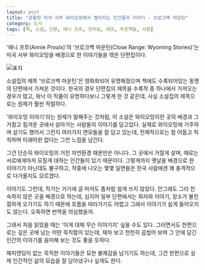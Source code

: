 ```yaml
---
layout: post
title: "광활한 미국 서부 와이오밍에서 벌어지는 인간들의 이야기 - 브로크백 마운틴"
category: 도서
tags: [책, 소설, 단편, 애니 프루, 전하림, 에프, 푸른책들, 서평]
---
```


'애니 프루(Annie Proulx)'의
'브로크백 마운틴(Close Range: Wyoming Stories)'는
미국 서부 와이오밍을 배경으로 한 이야기들을 엮은 단편집이다.

![표지](https://lh3.googleusercontent.com/pKDGdqUQmqwngPxeG21m3vQ4ioMG7Ltj_mMz6vic7UF611_n735J6ut42oltCWIzykE5UgAQH6QUmQ=s480)

소설집의 제목 '브로크백 마운틴'은 영화화되어 유명해졌으며
책에도 수록되어있는 동명의 단편에서 가져온 것이다.
한국의 경우 단편집의 제목을 수록작 중 하나에서 가져오는 경우가 많고,
워낙 이 작품이 유명하다보니 그렇게 한 것 같은데,
사실 소설집의 제목으로는 원제가 훨씬 적절하다.

'와이오밍 이야기'라는 원제가 말해주는 것처럼,
이 소설은 와이오밍이란 곳의 배경과 그 거칠고 힘겨운 곳에서 살아가는 사람들의 이야기를 담고있다.
실제로 와이오밍에 거주하며 살기도 했어서 그런지 여러가지 면모들을 잘 담고 있는데,
전체적으로는 참 어둡고 칙칙하며 미래따윈 없다는 그런 느낌을 남긴다.

그건 단순히 와이오밍의 거친 자연환경 때문만은 아니다.
그 곳에서 거칠게 살며, 때로는 서로에게마저 모질게 대하는 인간들이 있기 때문이다.
그렇게까지 옛날을 배경으로 한 이야기가 아닌데도 불구하고,
작중에 나오는 몇몇 일면들은 한국 사람에겐 꽤 충격적으로 다가올지도 모르겠다.

이야기도 그런데,
작가는 거기에 글 마저도 좀처럼 쉽게 쓰지 않았다.
안그래도 그리 친숙하지 않은 곳을 배경으로 하는데,
심지어 일부 단편에서는 화자와 이야기, 장소가 불친절하게 오가기도 하기 때문에
흐름을 따라가기도 어렵고 그래서 이야기가 쉽게 들어오지도 않는다.
오죽하면 번역을 의심했을까.

그래서 처음 읽었을 때는 '이게 대체 무슨 이야기지' 싶을 수도 있다.
그러면서도 한편으로는 깊은 곳에 남는 어떤 묵직함이 있는데,
재차 보고 천천히 곱씹어 보며 그 안에 담긴 인간의 이야기를 음미해 보는 것도 좋을 듯하다.

해피엔딩이 없는 묵직한 이야기들은 묘한 불쾌감을 남기기도 하는데,
그건 한편으로 실제 인간적인 삶의 모습을 잘 담아냈구나 싶게도 한다.
